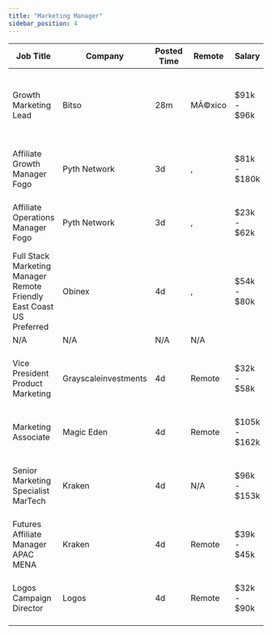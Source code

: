 ```yaml
---
title: "Marketing Manager"
sidebar_position: 4
---
```


| Job Title | Company | Posted Time | Remote | Salary | Tags | Apply Link |
|-----------|---------|-------------|--------|--------|------|------------|
| Growth Marketing Lead | Bitso | 28m | MÃ©xico | $91k - $96k | growth marketing, growth, lead, marketing lead, marketing | [Apply](https://web3.career/growth-marketing-lead-bitso/126180) |
| Affiliate Growth Manager Fogo | Pyth Network | 3d | , | $81k - $180k | affiliate, marketing, non tech, growth, crypto | [Apply](https://web3.career/affiliate-growth-manager-fogo-pythnetwork/124739) |
| Affiliate Operations Manager Fogo | Pyth Network | 3d | , | $23k - $62k | affiliate, marketing, non tech, operations, crypto | [Apply](https://web3.career/affiliate-operations-manager-fogo-pythnetwork/124737) |
| Full Stack Marketing Manager Remote Friendly East Coast US Preferred | Obinex | 4d | , | $54k - $80k | marketing manager, remote, full stack, marketing, non tech | [Apply](https://web3.career/full-stack-marketing-manager-remote-friendly-east-coast-us-preferred-obinex/123573) |
| N/A | N/A | N/A | N/A |  |  | [Apply](https://web3.career/metana) |
| Vice President Product Marketing | Grayscaleinvestments | 4d | Remote | $32k - $58k | marketing, non tech, product marketing, crypto, remote | [Apply](https://web3.career/vice-president-product-marketing-grayscaleinvestments/122946) |
| Marketing Associate | Magic Eden | 4d | Remote | $105k - $162k | marketing, non tech, bitcoin, dapp, nft | [Apply](https://web3.career/marketing-associate-magiceden/122880) |
| Senior Marketing Specialist MarTech | Kraken | 4d | N/A | $96k - $153k | marketing specialist, marketing, non tech, senior, blockchain | [Apply](https://web3.career/senior-marketing-specialist-martech-kraken/122847) |
| Futures Affiliate Manager APAC MENA | Kraken | 4d | Remote | $39k - $45k | affiliate, marketing, non tech, blockchain, crypto | [Apply](https://web3.career/futures-affiliate-manager-apac-mena-kraken/122816) |
| Logos Campaign Director | Logos | 4d | Remote | $32k - $90k | marketing, non tech, executive, crypto, remote | [Apply](https://web3.career/logos-campaign-director-logos/100142) |
